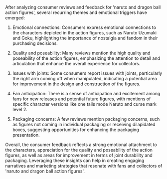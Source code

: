 After analyzing consumer reviews and feedback for 'naruto and dragon ball action figures', several recurring themes and emotional triggers have emerged:

1. Emotional connections: Consumers express emotional connections to the characters depicted in the action figures, such as Naruto Uzumaki and Goku, highlighting the importance of nostalgia and fandom in their purchasing decisions.

2. Quality and poseability: Many reviews mention the high quality and poseability of the action figures, emphasizing the attention to detail and articulation that enhance the overall experience for collectors.

3. Issues with joints: Some consumers report issues with joints, particularly the right arm coming off when manipulated, indicating a potential area for improvement in the design and construction of the figures.

4. Fan anticipation: There is a sense of anticipation and excitement among fans for new releases and potential future figures, with mentions of specific character versions like one tails mode Naruto and curse mark level 2.

5. Packaging concerns: A few reviews mention packaging concerns, such as figures not coming in individual packaging or receiving dilapidated boxes, suggesting opportunities for enhancing the packaging presentation.

Overall, the consumer feedback reflects a strong emotional attachment to the characters, appreciation for the quality and poseability of the action figures, as well as areas for improvement in terms of joint durability and packaging. Leveraging these insights can help in creating engaging narratives and marketing strategies that resonate with fans and collectors of 'naruto and dragon ball action figures'.